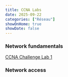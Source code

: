 ```yaml
---
title: CCNA Labs
date: 2025-09-22
categories: ["Réseau"]
showOnHome: true
showDate: false
---
```


### Network fundamentals
[CCNA Challenge Lab 1](/content/posts/CCNA_Challenge_Lab_1.md)

### Network access
 